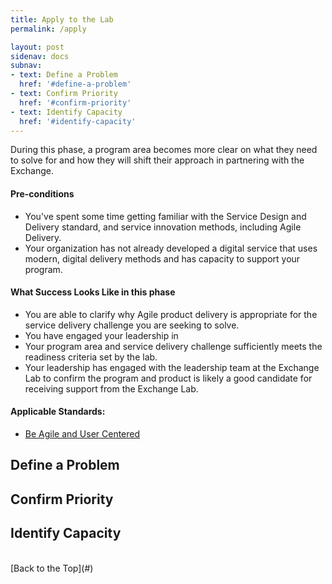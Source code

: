 ```yaml
---
title: Apply to the Lab
permalink: /apply

layout: post
sidenav: docs
subnav:
- text: Define a Problem
  href: '#define-a-problem'
- text: Confirm Priority
  href: '#confirm-priority'
- text: Identify Capacity
  href: '#identify-capacity'
---
```

During this phase, a program area becomes more clear on what they need to solve for and how they will shift their approach in partnering with the Exchange.

#### Pre-conditions
- You've spent some time getting familiar with the Service Design and Delivery standard, and service innovation methods, including Agile Delivery.
- Your organization has not already developed a digital service that uses modern, digital delivery methods and has capacity to support your program.

#### What Success Looks Like in this phase
- You are able to clarify why Agile product delivery is appropriate for the service delivery challenge you are seeking to solve.
- You have engaged your leadership in
- Your program area and service delivery challenge sufficiently meets the readiness criteria set by the lab.
- Your leadership has engaged with the leadership team at the Exchange Lab to confirm the program and product is likely a good candidate for receiving support from the Exchange Lab.

#### Applicable Standards:
- [Be Agile and User Centered](https://github.com/bcgov/exchangelabops/reference/standard.md#agile)

## Define a Problem

## Confirm Priority

## Identify Capacity

<br/>
[Back to the Top](#)
